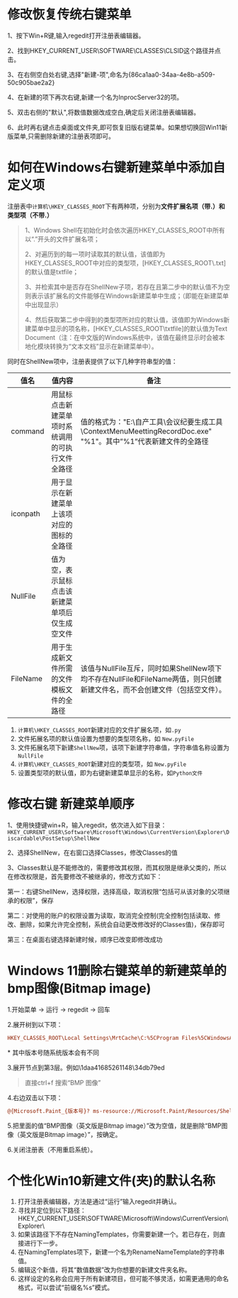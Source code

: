 # 修改恢复传统右键菜单

1、按下Win+R键,输入regedit打开注册表编辑器。

2、找到HKEY_CURRENT_USER\SOFTWARE\CLASSES\CLSID这个路径并点击。

3、在右侧空白处右键,选择"新建-项",命名为{86ca1aa0-34aa-4e8b-a509-50c905bae2a2}

4、在新建的项下再次右键,新建一个名为InprocServer32的项。

5、双击右侧的"默认",将数值数据改成空白,确定后关闭注册表编辑器。

6、此时再右键点击桌面或文件夹,即可恢复旧版右键菜单。如果想切换回Win11新版菜单,只需删除新建的注册表项即可。

# 如何在Windows右键新建菜单中添加自定义项


注册表中`计算机\HKEY_CLASSES_ROOT`下有两种项，分别为**文件扩展名项（带.）**和**类型项（不带.）**

> 1、Windows Shell在初始化时会依次遍历HKEY_CLASSES_ROOT中所有以“.”开头的文件扩展名项；
>
> 2、对遍历到的每一项时读取其的默认值，该值即为HKEY_CLASSES_ROOT中对应的类型项，[HKEY_CLASSES_ROOT\\.txt]的默认值是txtfile；
>
> 3、并检索其中是否存在ShellNew子项，若存在且第二步中的默认值不为空则表示该扩展名的文件能够在Windows新建菜单中生成；（即能在新建菜单中出现显示）
>
> 4、然后获取第二步中得到的类型项所对应的默认值，该值即为Windows新建菜单中显示的项名称，[HKEY_CLASSES_ROOT\txtfile]的默认值为Text Document（注：在中文版的Windows系统中，该值在最终显示时会被本地化模块转换为“文本文档”显示在新建菜单中）。

同时在ShellNew项中，注册表提供了以下几种字符串型的值：

| 值名     | 值内容                                           | 备注                                                         |
| -------- | ------------------------------------------------ | ------------------------------------------------------------ |
| command  | 用鼠标点击新建菜单项时系统调用的可执行文件全路径 | 值的格式为："E:\自产工具\会议纪要生成工具\ContextMenuMeettingRecordDoc.exe" "%1"。其中”%1”代表新建文件的全路径 |
| iconpath | 用于显示在新建菜单上该项对应的图标的全路径       |                                                              |
| NullFile | 值为空，表示鼠标点击该新建菜单项后仅生成空文件   |                                                              |
| FileName | 用于生成新文件所需的文件模板文件的全路径         | 该值与NullFile互斥，同时如果ShellNew项下均不存在NullFile和FileName两值，则只创建新建文件名，而不会创建文件（包括空文件）。 |

1. `计算机\HKEY_CLASSES_ROOT`新建对应的文件扩展名项，如`.py`
2. 文件拓展名项的默认值设置为想要的类型项名称，如 `New.pyFile`
3. 文件拓展名项下新建`ShellNew`项，该项下新建字符串值，字符串值名称设置为`NullFile`
4. `计算机\HKEY_CLASSES_ROOT`新建对应的类型项，如 `New.pyFile`
5. 设置类型项的默认值，即为右键新建菜单显示的名称，如`Python文件`

# 修改右键 新建菜单顺序

1、使用快捷键win+R，输入regedit，依次进入如下目录：`HKEY_CURRENT_USER\Software\Microsoft\Windows\CurrentVersion\Explorer\Discardable\PostSetup\ShellNew`

2、选择ShellNew，在右窗口选择Classes，修改Classes的值

3、Classes默认是不能修改的，需要修改其权限，而其权限是继承父类的，所以在修改权限是，首先要修改不被继承的，修改方式如下：

第一：右键ShellNew，选择权限，选择高级，取消权限“包括可从该对象的父项继承的权限”，保存

第二：对使用的账户的权限设置为读取，取消完全控制(完全控制包括读取、修改、删除，如果允许完全控制，系统会自动更改修改好的Classes值)，保存即可

第三：在桌面右键选择新建时候，顺序已改变即修改成功

# Windows 11删除右键菜单的新建菜单的bmp图像(Bitmap image)

1.开始菜单 -> 运行 -> regedit -> 回车

2.展开树到以下项：

```ini
HKEY_CLASSES_ROOT\Local Settings\MrtCache\C:%5CProgram Files%5CWindowsApps%5CMicrosoft.Paint_{版本号}
```

\* 其中版本号随系统版本会有不同

3.展开节点到第3层。例如\1daa41685261148\34db79ed

> 直接ctrl+f 搜索“BMP 图像”

4.右边双击以下项：

```ini
@{Microsoft.Paint_{版本号}? ms-resource://Microsoft.Paint/Resources/ShellNewDisplayName_Bmp}
```

5.把里面的值“BMP图像（英文版是Bitmap image）”改为空值，就是删除“BMP图像（英文版是Bitmap image）”，按确定。

6.关闭注册表（不用重启系统）。

# 个性化Win10新建文件(夹)的默认名称

1. 打开注册表编辑器，方法是通过“运行”输入regedit并确认。
2. 寻找并定位到以下路径：HKEY_CURRENT_USER\SOFTWARE\Microsoft\Windows\CurrentVersion\Explorer\
3. 如果该路径下不存在NamingTemplates，你需要新建一个。若已存在，则直接进行下一步。
4. 在NamingTemplates项下，新建一个名为RenameNameTemplate的字符串值。
5. 编辑这个新值，将其“数值数据”改为你想要的新建文件夹名称。
6. 这样设定的名称会应用于所有新建项目，但可能不够灵活，如需更通用的命名格式，可以尝试“前缀名%s”模式。